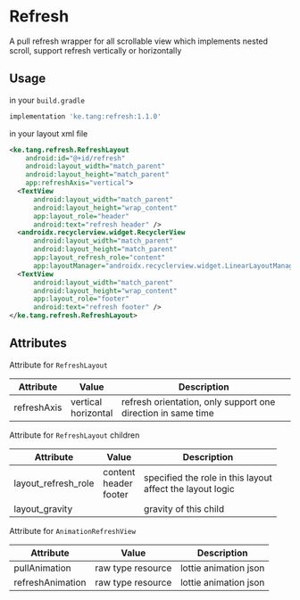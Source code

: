 # Refresh
A pull refresh wrapper for all scrollable view which implements nested scroll, support refresh vertically or horizontally

## Usage

in your `build.gradle`

```groovy
implementation 'ke.tang:refresh:1.1.0'
```

in your layout xml file

```xml
<ke.tang.refresh.RefreshLayout 
    android:id="@+id/refresh"
    android:layout_width="match_parent"
    android:layout_height="match_parent"
    app:refreshAxis="vertical">
  <TextView
      android:layout_width="match_parent"
      android:layout_height="wrap_content"
      app:layout_role="header"
      android:text="refresh header" />
  <androidx.recyclerview.widget.RecyclerView
      android:layout_width="match_parent"
      android:layout_height="match_parent"
      app:layout_refresh_role="content"
      app:layoutManager="androidx.recyclerview.widget.LinearLayoutManager" />
  <TextView
      android:layout_width="match_parent"
      android:layout_height="wrap_content"
      app:layout_role="footer"
      android:text="refresh footer" />
</ke.tang.refresh.RefreshLayout>
```

## Attributes

Attribute for `RefreshLayout`

| Attribute   | Value                    | Description                                                  |
| ----------- | ------------------------ | ------------------------------------------------------------ |
| refreshAxis | vertical<br />horizontal | refresh orientation, only support one direction in same time |

Attribute for `RefreshLayout` children

| Attribute           | Value                           | Description                                                  |
| ------------------- | ------------------------------- | ------------------------------------------------------------ |
| layout_refresh_role | content<br />header<br />footer | specified the role in this layout<br />affect the layout logic |
| layout_gravity      |                                 | gravity of this child                                        |

Attribute for `AnimationRefreshView`

| Attribute        | Value             | Description           |
| ---------------- | ----------------- | --------------------- |
| pullAnimation    | raw type resource | lottie animation json |
| refreshAnimation | raw type resource | lottie animation json |

